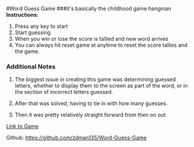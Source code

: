 #Word Guess Game
###it's basically the childhood game hangman
**Instructions:**
1. Press any key to start
2. Start guessing
3. When you win or lose the score is tallied and new word arrives
4. You can always hit reset game at anytime to reset the score tallies and the game.

### Additional Notes
1. The biggest issue in creating this game was determining guessed letters, whether to display them to the screen as part of the word, or in the section of incorrect letters guessed.

2. After that was solved, having to tie in with how many guesses.

3. Then it was pretty relatively straight forward from then on out.


[Link to Game](https://zdman135.github.io/Word-Guess-Game/ "Link to Game")

Github: https://github.com/zdman135/Word-Guess-Game
